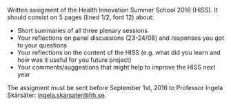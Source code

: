 Written assigment of the Health Innovation Summer School 2016 (HISS). It should consist on 5 pages (lined 1/2, font 12) about:
- Short summaries of all three plenary sessions
- Your reflections on panel discussions (23-24/08) and responses you got to your questions
- Your reflections on the content of the HISS (e.g. what did you learn and how was it useful for you future project)
- Your comments/suggestions that might help to improve the HISS next year

The assigment must be sent before September 1st, 2016 to Professor Ingela Skärsäter: ingela.skarsater@hh.se.
